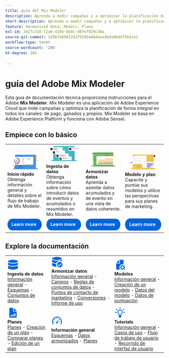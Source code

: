 ```yaml
---
title: guía del Mix Modeler
description: Aprenda a medir campañas y a optimizar la planificación de forma integral en todos los canales con Mix Modeler.
short-description: Aprenda a medir campañas y a optimizar la planificación de forma integral en todos los canales con Mix Modeler.
feature: Harmonized Data, Models, Plans
exl-id: 3427c338-f2a0-416b-bb4c-d8fef929c38a
source-git-commit: 1e5bfe6901332f5545e6bdeea46da96d475b3ce1
workflow-type: tm+mt
source-wordcount: '205'
ht-degree: 18%

---
```


# guía del Adobe Mix Modeler

Esta guía de documentación técnica proporciona instrucciones para el Adobe **Mix Modeler**. Mix Modeler es una aplicación de Adobe Experience Cloud que mide campañas y optimiza la planificación de forma integral en todos los canales: de pago, ganados y propios. Mix Modeler se basa en Adobe Experience Platform y funciona con Adobe Sensei.

## Empiece con lo básico

<table style="table-layout:fixed">
  <tr style="border: 0;">
    <td>
    <a href="/help/get-started/about.md"><img src="./assets/whatis-mm.png"></a>
    <div><strong>Inicio rápido</strong><br/>Obtenga información general y detalles sobre el flujo de trabajo de Mix Modeler.</div>
    </td>
    <td>
    <a href="/help/ingest-data/overview.md"><img src="./assets/data-ingestion-mm.png"></a>
    <div><strong>Ingesta de datos</strong><br/>Obtenga información sobre cómo introducir datos de eventos y acumulados o resumidos en Mix Modeler.</div>
    </td>
    <td>
    <a href="/help/harmonize-data/overview.md"><img src="./assets/plan-mm.png"/></a>
    <div><strong>Armonizar datos</strong><br/>Aprenda a asimilar datos acumulados y de evento en una vista de datos coherente. 
    </div>
    </td>
    <td>
    <a href="/help/models/overview.md"><img src="./assets/models-mm.png"></a>
    <div><strong>Modelo y plan</strong><br/>Capacite y puntúe sus modelos y utilice las perspectivas para sus planes de marketing.</div>
    </td>
  </tr>
  <tr style="border: 0;">
    <td align="center"><a href="/help/get-started/about.md"><img src="./assets/learn-more-button.svg"></a></td>
    <td align="center"><a href="/help/ingest-data/overview.md"><img src="./assets/learn-more-button.svg"></a></td>
    <td align="center"><a href="/help/harmonize-data/overview.md"><img src="./assets/learn-more-button.svg"></a></td>
    <td align="center"><a href="/help/models/overview.md"><img src="./assets/learn-more-button.svg"></a></td>
    </tr>
</table>


## Explore la documentación

<table style="table-layout:auto">
  <tr style="border: 0;">
    <td>
      <img src="./assets/Data.svg" width="35px"><br/>
      <strong>Ingesta de datos</strong><br/><a href="/help/ingest-data/overview.md">Información general</a> - <a href="/help/ingest-data/schemas.md">Esquemas</a> - <a href="/help/ingest-data/datasets.md">Conjuntos de datos</a> 
    </td>
    <td>
      <img src="./assets/DataCheck.svg" width="35px"><br/>
      <strong>Armonizar datos</strong><br/><a href="/help/harmonize-data/overview.md">Información general</a> - <a href="/help/harmonize-data/fields.md">Campos</a>  - <a href="/help/harmonize-data/dataset-rules.md">Reglas de conjuntos de datos</a> - <a href="/help/harmonize-data/marketing-touchpoints.md">Puntos de contacto de marketing</a> - <a href="/help/harmonize-data/conversions.md">Conversiones</a> - <a href="/help/harmonize-data/usage-report.md">Informe de uso</a>  
    </td>
    <td>
      <img src="./assets/FileGear.svg" width="35px"><br/>
      <strong>Modelos</strong><br/><a href="/help/models/overview.md">Información general</a> - <a href="/help/models/create.md">Creación de un modelo</a> - <a href="/help/models/insights.md">Datos del modelo</a> - <a href="/help/models/scoring-data.md">Datos de puntuación</a>
    </td>
  </tr>
  <tr style="border: 0;">
    <td>
      <img src="./assets/FileChart.svg" width="35px"><br/>
      <strong>Planes</strong><br/><a href="/help/plans/overview.md">Planes</a> - <a href="/help/plans/create.md">Creación de un plan</a> - <a href="/help/plans/compare.md">Comparar planes</a> - <a href="/help/plans/edit.md">Edición de un plan</a>
    </td>
    <td>
      <img src="./assets/Dashboard.svg" width="35px"><br/>
      <strong>Información general</strong><br/><a href="/help/dashboard/overview.md">Esquemas</a> - <a href="/help/dashboard/harmonized-data.md">Datos armonizados</a> - <a href="/help/dashboard/plans.md">Planes</a>
    </td>
        <td>
      <img src="./assets/Learn.svg" width="35px"><br/>
      <strong>Tutorials</strong><br/><a href="https://experienceleague.adobe.com/docs/mix-modeler-learn/tutorials/overview.html?lang=en">Información general</a> - <a href="https://experienceleague.adobe.com/docs/mix-modeler-learn/tutorials/intro/use-cases.html?lang=en">Casos de uso</a> - <a href="https://experienceleague.adobe.com/docs/mix-modeler-learn/tutorials/intro/user-workflow.html?lang=en">Flujo de trabajo de usuario</a>  - <a href="https://experienceleague.adobe.com/docs/mix-modeler-learn/tutorials/intro/user-interface-tour.html?lang=en">Recorrido de interfaz de usuario</a>
    </td>
  </tr>
</table>
